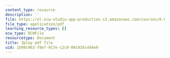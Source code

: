 ```yaml
---
content_type: resource
description: ''
file: https://ol-ocw-studio-app-production.s3.amazonaws.com/courses/6-042j-mathematics-for-computer-science-spring-2015/1b99c963f8e7917ec2c904c935c4d4e9_D9l-pIg1Ayo.pdf
file_type: application/pdf
learning_resource_types: []
ocw_type: OCWFile
resourcetype: Document
title: 3play pdf file
uid: 1b99c963-f8e7-917e-c2c9-04c935c4d4e9
---
```

